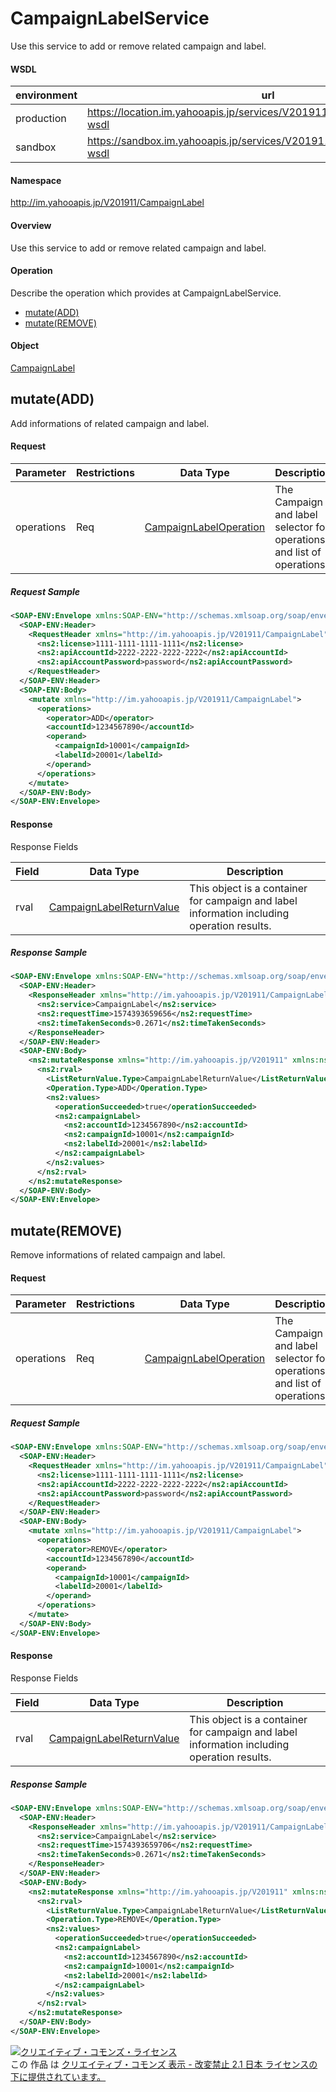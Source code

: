 # CampaignLabelService
Use this service to add or remove related campaign and label.

#### WSDL
| environment | url |
|---|---|
| production  | https://location.im.yahooapis.jp/services/V201911/CampaignLabelService?wsdl |
| sandbox  | https://sandbox.im.yahooapis.jp/services/V201911/CampaignLabelService?wsdl |

#### Namespace
http://im.yahooapis.jp/V201911/CampaignLabel

#### Overview
Use this service to add or remove related campaign and label.

#### Operation
Describe the operation which provides at CampaignLabelService.

+ [mutate(ADD)](#mutateadd)
+ [mutate(REMOVE)](#mutateremove)

#### Object
[CampaignLabel](../data/CampaignLabel)

## mutate(ADD)
Add informations of related campaign and label.

#### Request
| Parameter | Restrictions | Data Type | Description |
|---|---|---|---|
| operations | Req | [CampaignLabelOperation](../data/CampaignLabel/CampaignLabelOperation.md) | The Campaign and label selector for operations and list of operations. |

##### Request Sample
```xml
<SOAP-ENV:Envelope xmlns:SOAP-ENV="http://schemas.xmlsoap.org/soap/envelope/">
  <SOAP-ENV:Header>
    <RequestHeader xmlns="http://im.yahooapis.jp/V201911/CampaignLabel" xmlns:ns2="http://im.yahooapis.jp/V201911">
      <ns2:license>1111-1111-1111-1111</ns2:license>
      <ns2:apiAccountId>2222-2222-2222-2222</ns2:apiAccountId>
      <ns2:apiAccountPassword>password</ns2:apiAccountPassword>
    </RequestHeader>
  </SOAP-ENV:Header>
  <SOAP-ENV:Body>
    <mutate xmlns="http://im.yahooapis.jp/V201911/CampaignLabel">
      <operations>
        <operator>ADD</operator>
        <accountId>1234567890</accountId>
        <operand>
          <campaignId>10001</campaignId>
          <labelId>20001</labelId>
        </operand>
      </operations>
    </mutate>
  </SOAP-ENV:Body>
</SOAP-ENV:Envelope>
```

#### Response
Response Fields

| Field | Data Type | Description |
|---|---|---|
| rval | [CampaignLabelReturnValue](../data/CampaignLabel/CampaignLabelReturnValue.md) | This object is a container for campaign and label information including operation results. |

##### Response Sample
```xml
<SOAP-ENV:Envelope xmlns:SOAP-ENV="http://schemas.xmlsoap.org/soap/envelope/">
  <SOAP-ENV:Header>
    <ResponseHeader xmlns="http://im.yahooapis.jp/V201911/CampaignLabel" xmlns:ns2="http://im.yahooapis.jp/V201911">
      <ns2:service>CampaignLabel</ns2:service>
      <ns2:requestTime>1574393659656</ns2:requestTime>
      <ns2:timeTakenSeconds>0.2671</ns2:timeTakenSeconds>
    </ResponseHeader>
  </SOAP-ENV:Header>
  <SOAP-ENV:Body>
    <ns2:mutateResponse xmlns="http://im.yahooapis.jp/V201911" xmlns:ns2="http://im.yahooapis.jp/V201911/CampaignLabel">
      <ns2:rval>
        <ListReturnValue.Type>CampaignLabelReturnValue</ListReturnValue.Type>
        <Operation.Type>ADD</Operation.Type>
        <ns2:values>
          <operationSucceeded>true</operationSucceeded>
          <ns2:campaignLabel>
            <ns2:accountId>1234567890</ns2:accountId>
            <ns2:campaignId>10001</ns2:campaignId>
            <ns2:labelId>20001</ns2:labelId>
          </ns2:campaignLabel>
        </ns2:values>
      </ns2:rval>
    </ns2:mutateResponse>
  </SOAP-ENV:Body>
</SOAP-ENV:Envelope>
```

## mutate(REMOVE)
Remove informations of related campaign and label.

#### Request
| Parameter | Restrictions | Data Type | Description |
|---|---|---|---|
| operations | Req | [CampaignLabelOperation](../data/CampaignLabel/CampaignLabelOperation.md) | The Campaign and label selector for operations and list of operations. |

##### Request Sample
```xml
<SOAP-ENV:Envelope xmlns:SOAP-ENV="http://schemas.xmlsoap.org/soap/envelope/">
  <SOAP-ENV:Header>
    <RequestHeader xmlns="http://im.yahooapis.jp/V201911/CampaignLabel" xmlns:ns2="http://im.yahooapis.jp/V201911">
      <ns2:license>1111-1111-1111-1111</ns2:license>
      <ns2:apiAccountId>2222-2222-2222-2222</ns2:apiAccountId>
      <ns2:apiAccountPassword>password</ns2:apiAccountPassword>
    </RequestHeader>
  </SOAP-ENV:Header>
  <SOAP-ENV:Body>
    <mutate xmlns="http://im.yahooapis.jp/V201911/CampaignLabel">
      <operations>
        <operator>REMOVE</operator>
        <accountId>1234567890</accountId>
        <operand>
          <campaignId>10001</campaignId>
          <labelId>20001</labelId>
        </operand>
      </operations>
    </mutate>
  </SOAP-ENV:Body>
</SOAP-ENV:Envelope>
```

#### Response
Response Fields

| Field | Data Type | Description |
|---|---|---|
| rval | [CampaignLabelReturnValue](../data/CampaignLabel/CampaignLabelReturnValue.md) | This object is a container for campaign and label information including operation results. |

##### Response Sample
```xml
<SOAP-ENV:Envelope xmlns:SOAP-ENV="http://schemas.xmlsoap.org/soap/envelope/">
  <SOAP-ENV:Header>
    <ResponseHeader xmlns="http://im.yahooapis.jp/V201911/CampaignLabel" xmlns:ns2="http://im.yahooapis.jp/V201911">
      <ns2:service>CampaignLabel</ns2:service>
      <ns2:requestTime>1574393659706</ns2:requestTime>
      <ns2:timeTakenSeconds>0.2671</ns2:timeTakenSeconds>
    </ResponseHeader>
  </SOAP-ENV:Header>
  <SOAP-ENV:Body>
    <ns2:mutateResponse xmlns="http://im.yahooapis.jp/V201911" xmlns:ns2="http://im.yahooapis.jp/V201911/CampaignLabel">
      <ns2:rval>
        <ListReturnValue.Type>CampaignLabelReturnValue</ListReturnValue.Type>
        <Operation.Type>REMOVE</Operation.Type>
        <ns2:values>
          <operationSucceeded>true</operationSucceeded>
          <ns2:campaignLabel>
            <ns2:accountId>1234567890</ns2:accountId>
            <ns2:campaignId>10001</ns2:campaignId>
            <ns2:labelId>20001</ns2:labelId>
          </ns2:campaignLabel>
        </ns2:values>
      </ns2:rval>
    </ns2:mutateResponse>
  </SOAP-ENV:Body>
</SOAP-ENV:Envelope>
```

<a rel="license" href="http://creativecommons.org/licenses/by-nd/2.1/jp/"><img alt="クリエイティブ・コモンズ・ライセンス" style="border-width:0" src="https://i.creativecommons.org/l/by-nd/2.1/jp/88x31.png" /></a><br />この 作品 は <a rel="license" href="http://creativecommons.org/licenses/by-nd/2.1/jp/">クリエイティブ・コモンズ 表示 - 改変禁止 2.1 日本 ライセンスの下に提供されています。</a>
